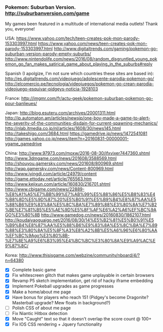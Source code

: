 ### Pokemon: Suburban Version. http://suburbanversion.com/game

My games been featured in a multitude of international media outlets! Thank you, everyone!

USA:
https://www.yahoo.com/tech/teen-creates-pok-mon-parody-153303997.html
https://www.yahoo.com/news/teen-creates-pok-mon-parody-153303997.html
http://www.digitaltrends.com/gaming/pokemon-go-suburban-version-parody-empty-suburbs/
http://www.nintendolife.com/news/2016/08/random_disgruntled_young_pokemon_go_fan_makes_satirical_game_about_playing_in_the_suburbs#reply

Spanish (I apolgize, I'm not sure which countries these sites are based in):
http://es.digitaltrends.com/videojuego/adolescente-parodia-pokemon-go/
http://elcomercio.pe/tecnologia/videojuegos/pokemon-go-crean-parodia-videojuego-esquivar-pidgeys-noticia-1928103

France:
http://imgmr.com/fr/actu-geek/pokemon-suburban-pokemon-go-pour-banlieues/

Japan:
http://blog.esuteru.com/archives/20001311.html
http://jp.automaton.am/articles/newsjp/one-boy-made-a-game-to-alert-the-severity-of-the-communities-disdain-for-current-spawning-mechanics/
http://nlab.itmedia.co.jp/nl/articles/1608/30/news145.html
http://takeshigo.com/3684.html
https://gamedrive.jp/news/1472541081
http://games.yahoo.co.jp/news/item?n=20160831-00000001-ygame_gamedrive

China:
http://www.97973.com/moxw/2016-08-30/ifxvixer7447360.shtml
http://www.3dmgame.com/news/201608/3588569.html
http://shouyou.gamersky.com/news/201608/800969.shtml
http://wap.gamersky.com/news/Content-800969.html
http://www.iyingdi.com/article/24979/content
http://game.ettoday.net/article/765563.htm
http://www.kejixun.com/article/160830/216701.shtml
http://www.cbigame.com/news/22889-%E8%A1%A5%E7%BB%99%E7%AB%99%E5%88%86%E5%B8%83%E4%B8%8D%E5%9D%87%20%E5%B0%91%E5%B9%B4%E8%87%AA%E5%88%B6%E9%83%8A%E5%8C%BA%E7%89%88%E3%80%8A%E7%B2%BE%E7%81%B5%E5%AE%9D%E5%8F%AF%E6%A2%A6%EF%BC%9AGO%E3%80%8B
http://www.gamedog.cn/news/20160830/1862107.html
http://koudaiyaoguaigo.net/2016/08/30/14%E5%B2%81%E5%B0%91%E5%B9%B4%E8%87%AA%E5%88%B6%E9%83%8A%E5%8C%BA%E7%89%88%E3%80%8A%E5%8F%A3%E8%A2%8B%E5%A6%96%E6%80%AA%EF%BC%9Ago%E3%80%8B-%E7%8E%A9%E6%B3%95%E4%BC%BC%E3%80%8A%E9%A9%AC%E9%87%8C/

Korea:
http://www.thisisgame.com/webzine/community/nboard/4/?n=64380



- [x] Complete basic game
- [x] Fix whitescreen glitch that makes game unplayable in certain browsers
- [x] Revamp P5 sketch implementation, get rid of hacky iframe embedding
- [x] Implement Pokeball upgrades as game progresses
- [x] Make a home/about me page
- [x] Have bonus for players who reach 151 (Pidgey's become Dragonite? Masterball upgrade? Mew floats in background?)
- [ ] Polish CSS of about me page
- [ ] Fix Niantic Hitbox detection
- [x] Move "Caught" text so that it doesn't overlap the score count @ 100+
- [x] Fix IOS CSS rendering + Jquery functionality
